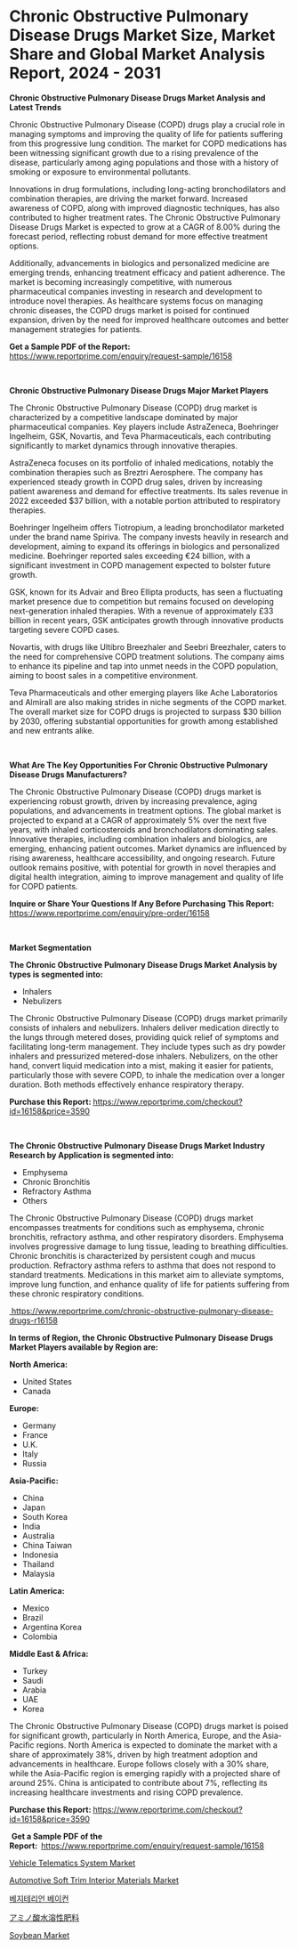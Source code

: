 <p><h1>Chronic Obstructive Pulmonary Disease Drugs Market Size, Market Share and Global Market Analysis Report, 2024 - 2031</h1></p><p><strong>Chronic Obstructive Pulmonary Disease Drugs Market Analysis and Latest Trends</strong></p>
<p><p>Chronic Obstructive Pulmonary Disease (COPD) drugs play a crucial role in managing symptoms and improving the quality of life for patients suffering from this progressive lung condition. The market for COPD medications has been witnessing significant growth due to a rising prevalence of the disease, particularly among aging populations and those with a history of smoking or exposure to environmental pollutants.</p><p>Innovations in drug formulations, including long-acting bronchodilators and combination therapies, are driving the market forward. Increased awareness of COPD, along with improved diagnostic techniques, has also contributed to higher treatment rates. The Chronic Obstructive Pulmonary Disease Drugs Market is expected to grow at a CAGR of 8.00% during the forecast period, reflecting robust demand for more effective treatment options.</p><p>Additionally, advancements in biologics and personalized medicine are emerging trends, enhancing treatment efficacy and patient adherence. The market is becoming increasingly competitive, with numerous pharmaceutical companies investing in research and development to introduce novel therapies. As healthcare systems focus on managing chronic diseases, the COPD drugs market is poised for continued expansion, driven by the need for improved healthcare outcomes and better management strategies for patients.</p></p>
<p><strong>Get a Sample PDF of the Report:&nbsp;</strong> <a href="https://www.reportprime.com/enquiry/request-sample/16158">https://www.reportprime.com/enquiry/request-sample/16158</a></p>
<p>&nbsp;</p>
<p><strong>Chronic Obstructive Pulmonary Disease Drugs Major Market Players</strong></p>
<p><p>The Chronic Obstructive Pulmonary Disease (COPD) drug market is characterized by a competitive landscape dominated by major pharmaceutical companies. Key players include AstraZeneca, Boehringer Ingelheim, GSK, Novartis, and Teva Pharmaceuticals, each contributing significantly to market dynamics through innovative therapies.</p><p>AstraZeneca focuses on its portfolio of inhaled medications, notably the combination therapies such as Breztri Aerosphere. The company has experienced steady growth in COPD drug sales, driven by increasing patient awareness and demand for effective treatments. Its sales revenue in 2022 exceeded $37 billion, with a notable portion attributed to respiratory therapies.</p><p>Boehringer Ingelheim offers Tiotropium, a leading bronchodilator marketed under the brand name Spiriva. The company invests heavily in research and development, aiming to expand its offerings in biologics and personalized medicine. Boehringer reported sales exceeding €24 billion, with a significant investment in COPD management expected to bolster future growth.</p><p>GSK, known for its Advair and Breo Ellipta products, has seen a fluctuating market presence due to competition but remains focused on developing next-generation inhaled therapies. With a revenue of approximately £33 billion in recent years, GSK anticipates growth through innovative products targeting severe COPD cases.</p><p>Novartis, with drugs like Ultibro Breezhaler and Seebri Breezhaler, caters to the need for comprehensive COPD treatment solutions. The company aims to enhance its pipeline and tap into unmet needs in the COPD population, aiming to boost sales in a competitive environment.</p><p>Teva Pharmaceuticals and other emerging players like Ache Laboratorios and Almirall are also making strides in niche segments of the COPD market. The overall market size for COPD drugs is projected to surpass $30 billion by 2030, offering substantial opportunities for growth among established and new entrants alike.</p></p>
<p>&nbsp;</p>
<p><strong>What Are The Key Opportunities For Chronic Obstructive Pulmonary Disease Drugs Manufacturers?</strong></p>
<p><p>The Chronic Obstructive Pulmonary Disease (COPD) drugs market is experiencing robust growth, driven by increasing prevalence, aging populations, and advancements in treatment options. The global market is projected to expand at a CAGR of approximately 5% over the next five years, with inhaled corticosteroids and bronchodilators dominating sales. Innovative therapies, including combination inhalers and biologics, are emerging, enhancing patient outcomes. Market dynamics are influenced by rising awareness, healthcare accessibility, and ongoing research. Future outlook remains positive, with potential for growth in novel therapies and digital health integration, aiming to improve management and quality of life for COPD patients.</p></p>
<p><strong>Inquire or Share Your Questions If Any Before Purchasing This Report:</strong> <a href="https://www.reportprime.com/enquiry/pre-order/16158">https://www.reportprime.com/enquiry/pre-order/16158</a></p>
<p>&nbsp;</p>
<p><strong>Market Segmentation</strong></p>
<p><strong>The Chronic Obstructive Pulmonary Disease Drugs Market Analysis by types is segmented into:</strong></p>
<p><ul><li>Inhalers</li><li>Nebulizers</li></ul></p>
<p><p>The Chronic Obstructive Pulmonary Disease (COPD) drugs market primarily consists of inhalers and nebulizers. Inhalers deliver medication directly to the lungs through metered doses, providing quick relief of symptoms and facilitating long-term management. They include types such as dry powder inhalers and pressurized metered-dose inhalers. Nebulizers, on the other hand, convert liquid medication into a mist, making it easier for patients, particularly those with severe COPD, to inhale the medication over a longer duration. Both methods effectively enhance respiratory therapy.</p></p>
<p><strong>Purchase this Report:&nbsp;</strong><a href="https://www.reportprime.com/checkout?id=16158&price=3590">https://www.reportprime.com/checkout?id=16158&price=3590</a></p>
<p>&nbsp;</p>
<p><strong>The Chronic Obstructive Pulmonary Disease Drugs Market Industry Research by Application is segmented into:</strong></p>
<p><ul><li>Emphysema</li><li>Chronic Bronchitis</li><li>Refractory Asthma</li><li>Others</li></ul></p>
<p><p>The Chronic Obstructive Pulmonary Disease (COPD) drugs market encompasses treatments for conditions such as emphysema, chronic bronchitis, refractory asthma, and other respiratory disorders. Emphysema involves progressive damage to lung tissue, leading to breathing difficulties. Chronic bronchitis is characterized by persistent cough and mucus production. Refractory asthma refers to asthma that does not respond to standard treatments. Medications in this market aim to alleviate symptoms, improve lung function, and enhance quality of life for patients suffering from these chronic respiratory conditions.</p></p>
<p><a href="https://www.reportprime.com/chronic-obstructive-pulmonary-disease-drugs-r16158">&nbsp;https://www.reportprime.com/chronic-obstructive-pulmonary-disease-drugs-r16158</a></p>
<p><strong>In terms of Region, the Chronic Obstructive Pulmonary Disease Drugs Market Players available by Region are:</strong></p>
<p>
    <p> <strong> North America: </strong>
        <ul>
            <li>United States</li>
            <li>Canada</li>
        </ul>
        </p> 
    <p> <strong> Europe: </strong>
        <ul>
            <li>Germany</li>
            <li>France</li>
            <li>U.K.</li>
            <li>Italy</li>
            <li>Russia</li>
        </ul>
        </p> 
    <p> <strong> Asia-Pacific: </strong>
        <ul>
            <li>China</li>
            <li>Japan</li>
            <li>South Korea</li>
            <li>India</li>
            <li>Australia</li>
            <li>China Taiwan</li>
            <li>Indonesia</li>
            <li>Thailand</li>
            <li>Malaysia</li>
        </ul>
        </p> 
    <p> <strong> Latin America: </strong>
        <ul>
            <li>Mexico</li>
            <li>Brazil</li>
            <li>Argentina Korea</li>
            <li>Colombia</li>
        </ul>
        </p> 
    <p> <strong> Middle East & Africa: </strong>
        <ul>
            <li>Turkey</li>
            <li>Saudi</li>
            <li>Arabia</li>
            <li>UAE</li>
            <li>Korea</li>
        </ul>
    </p>
    </p>
<p><p>The Chronic Obstructive Pulmonary Disease (COPD) drugs market is poised for significant growth, particularly in North America, Europe, and the Asia-Pacific regions. North America is expected to dominate the market with a share of approximately 38%, driven by high treatment adoption and advancements in healthcare. Europe follows closely with a 30% share, while the Asia-Pacific region is emerging rapidly with a projected share of around 25%. China is anticipated to contribute about 7%, reflecting its increasing healthcare investments and rising COPD prevalence.</p></p>
<p><strong>Purchase this Report: </strong><a href="https://www.reportprime.com/checkout?id=16158&price=3590">https://www.reportprime.com/checkout?id=16158&price=3590</a></p>
<p>&nbsp;<strong>Get a Sample PDF of the Report:&nbsp;&nbsp;</strong><a href="https://www.reportprime.com/enquiry/request-sample/16158">https://www.reportprime.com/enquiry/request-sample/16158</a></p>
<p><strong></strong></p>
<p><p><a href="https://issuu.com/reportprime-2/docs/vehicle-telematics-system-market-si_9817e899209143">Vehicle Telematics System Market</a></p><p><a href="https://issuu.com/reportprime-2/docs/automotive-soft-trim-interior-mater_8810fb4925e0dc">Automotive Soft Trim Interior Materials Market</a></p><p><a href="https://medium.com/@puputzim_20688/vegetarian-bacon-market-%EC%9D%98-%EA%B8%80%EB%A1%9C%EB%B2%8C-%EC%8B%9C%EC%9E%A5-%EA%B0%9C%EC%9A%94%EB%8A%94-%EC%A0%84-%EC%84%B8%EA%B3%84-%EB%B0%8F-%EC%A3%BC%EC%9A%94-%EC%8B%9C%EC%9E%A5%EC%9D%98-%EC%82%B0%EC%97%85%EC%97%90-%EC%98%81%ED%96%A5%EC%9D%84-%EB%AF%B8%EC%B9%98%EB%8A%94-%EC%A3%BC%EC%9A%94-%ED%8A%B8%EB%A0%8C%EB%93%9C%EC%97%90-%EB%8C%80%ED%95%9C-%EB%8F%85%ED%8A%B9%ED%95%9C-%EA%B4%80%EC%A0%90%EC%9D%84-%EC%A0%9C%EA%B3%B5%ED%95%A9%EB%8B%88%EB%8B%A4-0afeea7c9ba2">베지테리언 베이컨</a></p><p><a href="https://medium.com/@levihamilton5801940/amino-acid-water-soluble-fertilizers-b0946a12438c?postPublishedType=initial">アミノ酸水溶性肥料</a></p><p><a href="https://medium.com/@vaniquavaughn8/this-report-aims-to-provide-a-comprehensive-presentation-of-the-global-market-for-soybean-with-and-2611054f808b">Soybean Market</a></p></p>